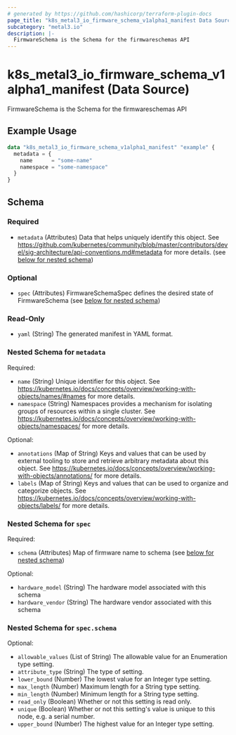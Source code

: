 ```yaml
---
# generated by https://github.com/hashicorp/terraform-plugin-docs
page_title: "k8s_metal3_io_firmware_schema_v1alpha1_manifest Data Source - terraform-provider-k8s"
subcategory: "metal3.io"
description: |-
  FirmwareSchema is the Schema for the firmwareschemas API
---
```


# k8s_metal3_io_firmware_schema_v1alpha1_manifest (Data Source)

FirmwareSchema is the Schema for the firmwareschemas API

## Example Usage

```terraform
data "k8s_metal3_io_firmware_schema_v1alpha1_manifest" "example" {
  metadata = {
    name      = "some-name"
    namespace = "some-namespace"
  }
}
```

<!-- schema generated by tfplugindocs -->
## Schema

### Required

- `metadata` (Attributes) Data that helps uniquely identify this object. See https://github.com/kubernetes/community/blob/master/contributors/devel/sig-architecture/api-conventions.md#metadata for more details. (see [below for nested schema](#nestedatt--metadata))

### Optional

- `spec` (Attributes) FirmwareSchemaSpec defines the desired state of FirmwareSchema (see [below for nested schema](#nestedatt--spec))

### Read-Only

- `yaml` (String) The generated manifest in YAML format.

<a id="nestedatt--metadata"></a>
### Nested Schema for `metadata`

Required:

- `name` (String) Unique identifier for this object. See https://kubernetes.io/docs/concepts/overview/working-with-objects/names/#names for more details.
- `namespace` (String) Namespaces provides a mechanism for isolating groups of resources within a single cluster. See https://kubernetes.io/docs/concepts/overview/working-with-objects/namespaces/ for more details.

Optional:

- `annotations` (Map of String) Keys and values that can be used by external tooling to store and retrieve arbitrary metadata about this object. See https://kubernetes.io/docs/concepts/overview/working-with-objects/annotations/ for more details.
- `labels` (Map of String) Keys and values that can be used to organize and categorize objects. See https://kubernetes.io/docs/concepts/overview/working-with-objects/labels/ for more details.


<a id="nestedatt--spec"></a>
### Nested Schema for `spec`

Required:

- `schema` (Attributes) Map of firmware name to schema (see [below for nested schema](#nestedatt--spec--schema))

Optional:

- `hardware_model` (String) The hardware model associated with this schema
- `hardware_vendor` (String) The hardware vendor associated with this schema

<a id="nestedatt--spec--schema"></a>
### Nested Schema for `spec.schema`

Optional:

- `allowable_values` (List of String) The allowable value for an Enumeration type setting.
- `attribute_type` (String) The type of setting.
- `lower_bound` (Number) The lowest value for an Integer type setting.
- `max_length` (Number) Maximum length for a String type setting.
- `min_length` (Number) Minimum length for a String type setting.
- `read_only` (Boolean) Whether or not this setting is read only.
- `unique` (Boolean) Whether or not this setting's value is unique to this node, e.g. a serial number.
- `upper_bound` (Number) The highest value for an Integer type setting.
